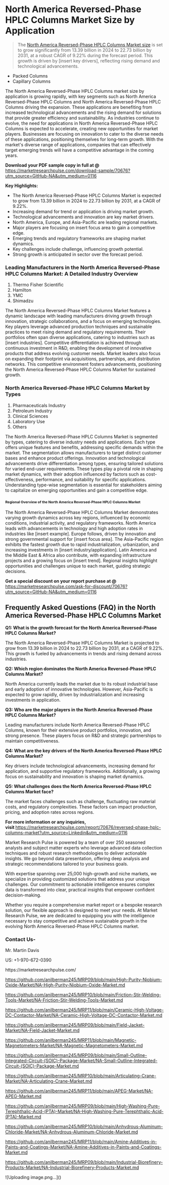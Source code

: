 <h1>North America Reversed-Phase HPLC Columns Market&nbsp;Size by Application</h1><blockquote><p>The <a href="https://marketresearchpulse.com/download-sample/70676?utm_source=GitHub-NA&amp;utm_medium=0116">North America Reversed-Phase HPLC Columns Market size</a> is set to grow significantly from 13.39 billion in 2024 to 22.73 billion by 2031, at a robust CAGR of 9.22% during the forecast period. This growth is driven by [insert key drivers], reflecting rising demand and technological advancements.</p></blockquote><ul><li>Packed Columns<li> Capillary Columns</li></ul><p>The North America Reversed-Phase HPLC Columns market size by application is growing rapidly, with key segments such as North America Reversed-Phase HPLC Columns and North America Reversed-Phase HPLC Columns driving the expansion. These applications are benefiting from increased technological advancements and the rising demand for solutions that provide greater efficiency and sustainability. As industries continue to evolve, the need for applications in North America Reversed-Phase HPLC Columns is expected to accelerate, creating new opportunities for market players. Businesses are focusing on innovation to cater to the diverse needs of these applications, positioning themselves for long-term growth. With the market's diverse range of applications, companies that can effectively target emerging trends will have a competitive advantage in the coming years.</p><p><strong>Download your PDF sample copy in full at @ </strong><a href="https://marketresearchpulse.com/download-sample/70676?utm_source=GitHub-NA&amp;utm_medium=0116">https://marketresearchpulse.com/download-sample/70676?utm_source=GitHub-NA&amp;utm_medium=0116</a></p><p><strong>Key Highlights: </strong></p><ul><li>The North America Reversed-Phase HPLC Columns Market is expected to grow from 13.39 billion in 2024 to 22.73 billion by 2031, at a CAGR of 9.22%.</li><li>Increasing demand for trend or application is driving market growth.</li><li>Technological advancements and innovation are key market drivers.</li><li>North America, Europe, and Asia-Pacific are leading regional markets.</li><li>Major players are focusing on insert focus area to gain a competitive edge.</li><li>Emerging trends and regulatory frameworks are shaping market dynamics.</li><li>Key challenges include challenge, influencing growth potential.</li><li>Strong growth is anticipated in sector over the forecast period.</li></ul><h3>Leading Manufacturers in the North America Reversed-Phase HPLC Columns Market: A Detailed Industry Overview</h3><ol><li>Thermo Fisher Scientific</li><li>Hamilton</li><li>YMC</li><li>Shimadzu</li></ol><div class="flex max-w-full flex-col flex-grow"><div class="min-h-8 text-message flex w-full flex-col items-end gap-2 whitespace-normal break-words [.text-message+&amp;]:mt-5" dir="auto" data-message-author-role="assistant" data-message-id="fd8432e4-4910-450d-b182-61b7bfb0a01f" data-message-model-slug="gpt-4o"><div class="flex w-full flex-col gap-1 empty:hidden first:pt-[3px]"><div class="markdown prose w-full break-words dark:prose-invert light"><p>The North America Reversed-Phase HPLC Columns Market features a dynamic landscape with leading manufacturers driving growth through innovation, strategic collaborations, and a focus on emerging technologies. Key players leverage advanced production techniques and sustainable practices to meet rising demand and regulatory requirements. Their portfolios often span diverse applications, catering to industries such as [insert industries]. Competitive differentiation is achieved through continuous investment in R&amp;D, enabling the development of innovative products that address evolving customer needs. Market leaders also focus on expanding their footprint via acquisitions, partnerships, and distribution networks. This competitive environment fosters advancements, positioning the North America Reversed-Phase HPLC Columns Market for sustained growth.</p></div></div></div></div><h3>North America Reversed-Phase HPLC Columns Market by Types</h3><ol><li>Pharmaceuticals Industry<li> Petroleum Industry<li> Clinical Sciences<li> Laboratory Use<li> Others</li></ol><div class="flex max-w-full flex-col flex-grow"><div class="min-h-8 text-message flex w-full flex-col items-end gap-2 whitespace-normal break-words [.text-message+&amp;]:mt-5" dir="auto" data-message-author-role="assistant" data-message-id="084470be-0bb7-4664-bddf-5156b4f41249" data-message-model-slug="gpt-4o-mini"><div class="flex w-full flex-col gap-1 empty:hidden first:pt-[3px]"><div class="markdown prose w-full break-words dark:prose-invert light"><p>The North America Reversed-Phase HPLC Columns Market is segmented by types, catering to diverse industry needs and applications. Each type offers unique features and benefits, addressing specific demands within the market. The segmentation allows manufacturers to target distinct customer bases and enhance product offerings. Innovation and technological advancements drive differentiation among types, ensuring tailored solutions for varied end-user requirements. These types play a pivotal role in shaping market dynamics, with their adoption influenced by factors such as cost-effectiveness, performance, and suitability for specific applications. Understanding type-wise segmentation is essential for stakeholders aiming to capitalize on emerging opportunities and gain a competitive edge.</p></div></div></div></div><h3><span style="font-size: 11px;">Regional Overview of the North America Reversed-Phase HPLC Columns Market</span></h3><div class="flex max-w-full flex-col flex-grow"><div class="min-h-8 text-message flex w-full flex-col items-end gap-2 whitespace-normal break-words [.text-message+&amp;]:mt-5" dir="auto" data-message-author-role="assistant" data-message-id="e9038762-ce64-4e30-91c9-9bd413514231" data-message-model-slug="gpt-4o-mini"><div class="flex w-full flex-col gap-1 empty:hidden first:pt-[3px]"><div class="markdown prose w-full break-words dark:prose-invert light"><p>The North America Reversed-Phase HPLC Columns Market demonstrates varying growth dynamics across key regions, influenced by economic conditions, industrial activity, and regulatory frameworks. North America leads with advancements in technology and high adoption rates in industries like [insert example]. Europe follows, driven by innovation and strong governmental support for [insert focus area]. The Asia-Pacific region exhibits the fastest growth due to rapid industrialization, urbanization, and increasing investments in [insert industry/application]. Latin America and the Middle East &amp; Africa also contribute, with expanding infrastructure projects and a growing focus on [insert trend]. Regional insights highlight opportunities and challenges unique to each market, guiding strategic decisions.</p></div></div></div></div><p><strong>Get a special discount on your report purchase at @ </strong><a href="https://marketresearchpulse.com/ask-for-discount/70676?utm_source=GitHub-NA&amp;utm_medium=0116">https://marketresearchpulse.com/ask-for-discount/70676?utm_source=GitHub-NA&amp;utm_medium=0116</a></p><h2>Frequently Asked Questions (FAQ) in the North America Reversed-Phase HPLC Columns Market</h2><p><strong>Q1: What is the growth forecast for the North America Reversed-Phase HPLC Columns Market?</strong></p><p>The North America Reversed-Phase HPLC Columns Market is projected to grow from 13.39 billion in 2024 to 22.73 billion by 2031, at a CAGR of 9.22%. This growth is fueled by advancements in trends and rising demand across industries.</p><p><strong>Q2: Which region dominates the North America Reversed-Phase HPLC Columns Market?</strong></p><p>North America currently leads the market due to its robust industrial base and early adoption of innovative technologies. However, Asia-Pacific is expected to grow rapidly, driven by industrialization and increasing investments in application.</p><p><strong>Q3: Who are the major players in the North America Reversed-Phase HPLC Columns Market?</strong></p><p>Leading manufacturers include North America Reversed-Phase HPLC Columns, known for their extensive product portfolios, innovation, and strong presence. These players focus on R&amp;D and strategic partnerships to maintain competitiveness.</p><p><strong>Q4: What are the key drivers of the North America Reversed-Phase HPLC Columns Market?</strong></p><p>Key drivers include technological advancements, increasing demand for application, and supportive regulatory frameworks. Additionally, a growing focus on sustainability and innovation is shaping market dynamics.</p><p><strong>Q5: What challenges does the North America Reversed-Phase HPLC Columns Market face?</strong></p><p>The market faces challenges such as challenge, fluctuating raw material costs, and regulatory complexities. These factors can impact production, pricing, and adoption rates across regions.</p><p><strong>For more information or any inquiries, visit&nbsp;</strong><a href="https://marketresearchpulse.com/report/70676/reversed-phase-hplc-columns-market?utm_source=Linkedin&utm_medium=0116">https://marketresearchpulse.com/report/70676/reversed-phase-hplc-columns-market?utm_source=Linkedin&utm_medium=0116</a></p><p>Market Research Pulse is powered by a team of over 250 seasoned analysts and subject matter experts who leverage advanced data collection techniques and robust research methodologies to deliver actionable insights. We go beyond data presentation, offering deep analysis and strategic recommendations tailored to your business goals.</p><p>With expertise spanning over 25,000 high-growth and niche markets, we specialize in providing customized solutions that address your unique challenges. Our commitment to actionable intelligence ensures complex data is transformed into clear, practical insights that empower confident decision-making.</p><p>Whether you require a comprehensive market report or a bespoke research solution, our flexible approach is designed to meet your needs. At Market Research Pulse, we are dedicated to equipping you with the intelligence necessary to stay competitive and achieve sustainable growth in the evolving North America Reversed-Phase HPLC Columns market.</p><h3><strong>Contact Us-</strong></h3><p>Mr. Martin Davis</p><p>US: +1-970-672-0390</p><p>https://marketresearchpulse.com/</p><p><a href="https://github.com/anilberman245/MRP09/blob/main/High-Purity-Niobium-Oxide-Market/NA-High-Purity-Niobium-Oxide-Market.md">https://github.com/anilberman245/MRP09/blob/main/High-Purity-Niobium-Oxide-Market/NA-High-Purity-Niobium-Oxide-Market.md</a></p><p><a href="https://github.com/anilberman245/MRP10/blob/main/Friction-Stir-Welding-Tools-Market/NA-Friction-Stir-Welding-Tools-Market.md">https://github.com/anilberman245/MRP10/blob/main/Friction-Stir-Welding-Tools-Market/NA-Friction-Stir-Welding-Tools-Market.md</a></p><p><a href="https://github.com/anilberman245/MRP11/blob/main/Ceramic-High-Voltage-DC-Contactor-Market/NA-Ceramic-High-Voltage-DC-Contactor-Market.md">https://github.com/anilberman245/MRP11/blob/main/Ceramic-High-Voltage-DC-Contactor-Market/NA-Ceramic-High-Voltage-DC-Contactor-Market.md</a></p><p><a href="https://github.com/anilberman245/MRP09/blob/main/Field-Jacket-Market/NA-Field-Jacket-Market.md">https://github.com/anilberman245/MRP09/blob/main/Field-Jacket-Market/NA-Field-Jacket-Market.md</a></p><p><a href="https://github.com/anilberman245/MRP11/blob/main/Magnetic-Magnetometers-Market/NA-Magnetic-Magnetometers-Market.md">https://github.com/anilberman245/MRP11/blob/main/Magnetic-Magnetometers-Market/NA-Magnetic-Magnetometers-Market.md</a></p><p><a href="https://github.com/anilberman245/MRP09/blob/main/Small-Outline-Integrated-Circuit-(SOIC)-Package-Market/NA-Small-Outline-Integrated-Circuit-(SOIC)-Package-Market.md">https://github.com/anilberman245/MRP09/blob/main/Small-Outline-Integrated-Circuit-(SOIC)-Package-Market/NA-Small-Outline-Integrated-Circuit-(SOIC)-Package-Market.md</a></p><p><a href="https://github.com/anilberman245/MRP10/blob/main/Articulating-Crane-Market/NA-Articulating-Crane-Market.md">https://github.com/anilberman245/MRP10/blob/main/Articulating-Crane-Market/NA-Articulating-Crane-Market.md</a></p><p><a href="https://github.com/anilberman245/MRP11/blob/main/APEG-Market/NA-APEG-Market.md">https://github.com/anilberman245/MRP11/blob/main/APEG-Market/NA-APEG-Market.md</a></p><p><a href="https://github.com/anilberman245/MRP09/blob/main/High-Washing-Pure-Terephthalic-Acid-(PTA)-Market/NA-High-Washing-Pure-Terephthalic-Acid-(PTA)-Market.md">https://github.com/anilberman245/MRP09/blob/main/High-Washing-Pure-Terephthalic-Acid-(PTA)-Market/NA-High-Washing-Pure-Terephthalic-Acid-(PTA)-Market.md</a></p><p><a href="https://github.com/anilberman245/MRP10/blob/main/Anhydrous-Aluminum-Chloride-Market/NA-Anhydrous-Aluminum-Chloride-Market.md">https://github.com/anilberman245/MRP10/blob/main/Anhydrous-Aluminum-Chloride-Market/NA-Anhydrous-Aluminum-Chloride-Market.md</a></p><p><a href="https://github.com/anilberman245/MRP11/blob/main/Amine-Additives-in-Paints-and-Coatings-Market/NA-Amine-Additives-in-Paints-and-Coatings-Market.md">https://github.com/anilberman245/MRP11/blob/main/Amine-Additives-in-Paints-and-Coatings-Market/NA-Amine-Additives-in-Paints-and-Coatings-Market.md</a></p><p><a href="https://github.com/anilberman245/MRP09/blob/main/Industrial-Biorefinery-Products-Market/NA-Industrial-Biorefinery-Products-Market.md">https://github.com/anilberman245/MRP09/blob/main/Industrial-Biorefinery-Products-Market/NA-Industrial-Biorefinery-Products-Market.md</a></p>
![Uploading image.png…]()
